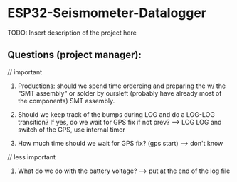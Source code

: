 # ESP32-Seismometer-Datalogger
 
TODO: Insert description of the project here


Questions (project manager):
----------

// important

1. Productions: should we spend time ordereing and preparing the w/ the "SMT assembly" or solder by oursleft (probably have already most of the components) SMT assembly.

1. Should we keep track of the bumps during LOG and do a LOG-LOG transition? If yes, do we wait for GPS fix if not prev?
--> LOG LOG and switch of the GPS, use internal timer

1. How much time should we wait for GPS fix? (gps start)
--> don't know

// less important


1. What do we do with the battery voltage?
--> put at the end of the log file
